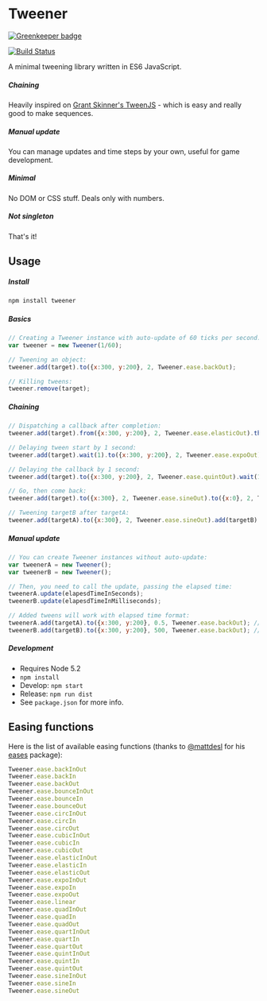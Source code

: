 # Tweener

[![Greenkeeper badge](https://badges.greenkeeper.io/gamestdio/tweener.svg)](https://greenkeeper.io/)

[![Build Status](https://secure.travis-ci.org/gamestdio/tweener.png?branch=master)](https://travis-ci.org/gamestdio/tweener)

A minimal tweening library written in ES6 JavaScript.

##### Chaining
  Heavily inspired on [Grant Skinner's TweenJS](http://www.createjs.com/tweenjs) - which is easy and really good to make sequences.
##### Manual update
  You can manage updates and time steps by your own, useful for game development.
##### Minimal
  No DOM or CSS stuff. Deals only with numbers.
##### Not singleton
  That's it!

## Usage

##### Install
```javascript
npm install tweener
```

##### Basics
```javascript
// Creating a Tweener instance with auto-update of 60 ticks per second:
var tweener = new Tweener(1/60);

// Tweening an object:
tweener.add(target).to({x:300, y:200}, 2, Tweener.ease.backOut);

// Killing tweens:
tweener.remove(target);
```

##### Chaining
```javascript
// Dispatching a callback after completion:
tweener.add(target).from({x:300, y:200}, 2, Tweener.ease.elasticOut).then(method);

// Delaying tween start by 1 second:
tweener.add(target).wait(1).to({x:300, y:200}, 2, Tweener.ease.expoOut);

// Delaying the callback by 1 second:
tweener.add(target).to({x:300, y:200}, 2, Tweener.ease.quintOut).wait(1).then(method);

// Go, then come back:
tweener.add(target).to({x:300}, 2, Tweener.ease.sineOut).to({x:0}, 2, Tweener.ease.sineOut);

// Tweening targetB after targetA:
tweener.add(targetA).to({x:300}, 2, Tweener.ease.sineOut).add(targetB).to({x:300}, 2, Tweener.ease.sineOut);
```

##### Manual update
```javascript
// You can create Tweener instances without auto-update:
var tweenerA = new Tweener();
var tweenerB = new Tweener();

// Then, you need to call the update, passing the elapsed time:
tweenerA.update(elapesdTimeInSeconds);
tweenerB.update(elapesdTimeInMilliseconds);

// Added tweens will work with elapsed time format:
tweenerA.add(targetA).to({x:300, y:200}, 0.5, Tweener.ease.backOut); //seconds
tweenerB.add(targetB).to({x:300, y:200}, 500, Tweener.ease.backOut); //milliseconds
```

##### Development
- Requires Node 5.2
- `npm install`
- Develop: `npm start`
- Release: `npm run dist`
- See `package.json` for more info.

## Easing functions

Here is the list of available easing functions (thanks to [@mattdesl](https://github.com/mattdesl) for his [eases](https://github.com/mattdesl/eases) package):

```javascript
Tweener.ease.backInOut
Tweener.ease.backIn
Tweener.ease.backOut
Tweener.ease.bounceInOut
Tweener.ease.bounceIn
Tweener.ease.bounceOut
Tweener.ease.circInOut
Tweener.ease.circIn
Tweener.ease.circOut
Tweener.ease.cubicInOut
Tweener.ease.cubicIn
Tweener.ease.cubicOut
Tweener.ease.elasticInOut
Tweener.ease.elasticIn
Tweener.ease.elasticOut
Tweener.ease.expoInOut
Tweener.ease.expoIn
Tweener.ease.expoOut
Tweener.ease.linear
Tweener.ease.quadInOut
Tweener.ease.quadIn
Tweener.ease.quadOut
Tweener.ease.quartInOut
Tweener.ease.quartIn
Tweener.ease.quartOut
Tweener.ease.quintInOut
Tweener.ease.quintIn
Tweener.ease.quintOut
Tweener.ease.sineInOut
Tweener.ease.sineIn
Tweener.ease.sineOut
```
